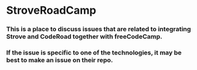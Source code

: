 # StroveRoadCamp

### This is a place to discuss issues that are related to integrating Strove and CodeRoad together with freeCodeCamp. 

### If the issue is specific to one of the technologies, it may be best to make an issue on their repo.
